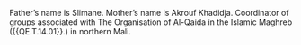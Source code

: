  Father’s name is Slimane. Mother’s name is Akrouf Khadidja. Coordinator of 
groups associated with The Organisation of Al-Qaida in the Islamic Maghreb 
({{QE.T.14.01}}.) in northern Mali. 
